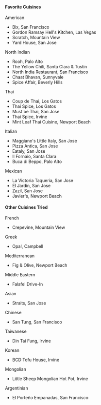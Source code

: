 #### Favorite Cuisines

American
* Bix, San Francisco
* Gordon Ramsay Hell's Kitchen, Las Vegas
* Scratch, Mountain View
* Yard House, San Jose

North Indian
* Rooh, Palo Alto
* The Yellow Chili, Santa Clara & Tustin
* North India Restaurant, San Francisco
* Chaat Bhavan, Sunnyvale
* Spice Affair, Beverly Hills

Thai
* Coup de Thai, Los Gatos
* Thai Spice, Los Gatos
* Must be Thai, San Jose
* Thai Spice, Irvine
* Mint Leaf Thai Cuisine, Newport Beach

Italian
* Maggiano's Little Italy, San Jose
* Pizza Antica, San Jose
* Eataly, San Jose
* Il Fornaio, Santa Clara
* Buca di Beppo, Palo Alto

Mexican
* La Victoria Taqueria, San Jose
* El Jardin, San Jose
* Zazil, San Jose
* Javier's, Newport Beach

#### Other Cuisines Tried

French
* Crepevine, Mountain View

Greek
* Opa!, Campbell

Mediterranean 
* Fig & Olive, Newport Beach

Middle Eastern
* Falafel Drive-In

Asian
* Straits, San Jose

Chinese
* San Tung, San Francisco

Taiwanese
* Din Tai Fung, Irvine

Korean
* BCD Tofu House, Irvine

Mongolian
* Little Sheep Mongolian Hot Pot, Irvine

Argentinian
* El Porteño Empanadas, San Francisco
